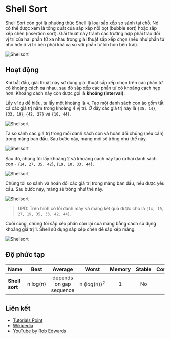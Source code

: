 # Shell Sort

Shell Sort còn gọi là phương thức Shell là loại sắp xếp so sánh tại chỗ. Nó có thể được xem là tổng quát của sắp xếp nổi bọt (bubble sort) hoặc sắp xếp chèn (insertion sort). Giải thuật này tránh các trường hợp phải tráo đổi vị trí của hai phần tử xa nhau trong giải thuật sắp xếp chọn (nếu như phần tử nhỏ hơn ở vị trí bên phải khá xa so với phần tử lớn hơn bên trái).

![Shellsort](https://upload.wikimedia.org/wikipedia/commons/d/d8/Sorting_shellsort_anim.gif)

## Hoạt động

Khi bắt đầu, giải thuật này sử dụng giải thuật sắp xếp chọn trên các phần tử có khoảng cách xa nhau, sau đó sắp xếp các phần tử có khoảng cách hẹp hơn. Khoảng cách này còn được gọi là **khoảng (interval)**.

Lấy ví dụ dễ hiểu, ta lấy một khoảng là `4`. Tạo một danh sách con ảo gồm tất cả các giá trị nằm trong khoảng 4 vị trí. Ở đây các giá trị này là `{35, 14}`, `{33, 19}`, `{42, 27}` và `{10, 44}`.

![Shellsort](https://www.tutorialspoint.com/data_structures_algorithms/images/shell_sort_gap_4.jpg)

Ta so sánh các giá trị trong mỗi danh sách con và hoán đổi chúng (nếu cần) trong mảng ban đầu. Sau bước này, mảng mới sẽ trông như thế này.

![Shellsort](https://www.tutorialspoint.com/data_structures_algorithms/images/shell_sort_step_1.jpg)

Sau đó, chúng tôi lấy khoảng 2 và khoảng cách này tạo ra hai danh sách con - `{14, 27, 35, 42}`, `{19, 10, 33, 44}`.

![Shellsort](https://www.tutorialspoint.com/data_structures_algorithms/images/shell_sort_gap_2.jpg)

Chúng tôi so sánh và hoán đổi các giá trị trong mảng ban đầu, nếu được yêu cầu. Sau bước này, mảng sẽ trông như thế này.

![Shellsort](https://www.tutorialspoint.com/data_structures_algorithms/images/shell_sort_step_2.jpg)

> UPD: Trên hình có lỗi đánh máy và mảng kết quả được cho là `[14, 10, 27, 19, 35, 33, 42, 44]`.

Cuối cùng, chúng tôi sắp xếp phần còn lại của mảng bằng cách sử dụng khoảng giá trị 1.
Shell sử dụng sắp xếp chèn để sắp xếp mảng.

![Shellsort](https://www.tutorialspoint.com/data_structures_algorithms/images/shell_sort.jpg)

## Độ phức tạp

| Name                  | Best            | Average             | Worst               | Memory    | Stable    | Comments  |
| --------------------- | :-------------: | :-----------------: | :-----------------: | :-------: | :-------: | :-------- |
| **Shell sort**        | n&nbsp;log(n)   | depends on gap sequence   | n&nbsp;(log(n))<sup>2</sup>  | 1         | No         |           |

## Liên kết

- [Tutorials Point](https://www.tutorialspoint.com/data_structures_algorithms/shell_sort_algorithm.htm)
- [Wikipedia](https://en.wikipedia.org/wiki/Shellsort)
- [YouTube by Rob Edwards](https://www.youtube.com/watch?v=ddeLSDsYVp8&index=79&list=PLLXdhg_r2hKA7DPDsunoDZ-Z769jWn4R8)
